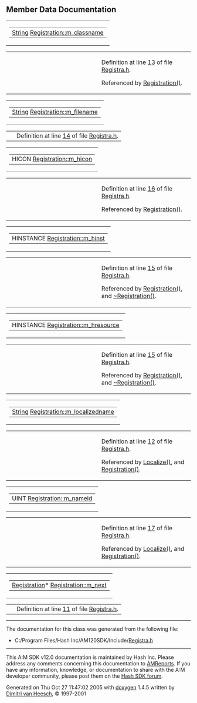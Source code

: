 ## Member Data Documentation

<span id="f8a043c72f4c93b7afea8b0c0c15fb64" class="anchor"></span>

<table class="mdTable" data-cellpadding="2" data-cellspacing="0">
<colgroup>
<col style="width: 100%" />
</colgroup>
<tbody>
<tr>
<td class="mdRow"><table data-cellpadding="0" data-cellspacing="0" data-border="0">
<tbody>
<tr>
<td class="md" data-nowrap="" data-valign="top"><a href="classString.md" class="el">String</a> <a href="classRegistration.md#f8a043c72f4c93b7afea8b0c0c15fb64" class="el">Registration::m_classname</a></td>
</tr>
</tbody>
</table></td>
</tr>
</tbody>
</table>

<table data-cellspacing="5" data-cellpadding="0" data-border="0">
<colgroup>
<col style="width: 50%" />
<col style="width: 50%" />
</colgroup>
<tbody>
<tr>
<td> </td>
<td><p>Definition at line <a href="Registra_8h-source.md#l00013" class="el">13</a> of file <a href="Registra_8h-source.md" class="el">Registra.h</a>.</p>
<p>Referenced by <a href="Registra_8h-source.md#l00021" class="el">Registration()</a>.</p></td>
</tr>
</tbody>
</table>

<span id="bb02b68d69f8c897db0531dec36823da" class="anchor"></span>

<table class="mdTable" data-cellpadding="2" data-cellspacing="0">
<colgroup>
<col style="width: 100%" />
</colgroup>
<tbody>
<tr>
<td class="mdRow"><table data-cellpadding="0" data-cellspacing="0" data-border="0">
<tbody>
<tr>
<td class="md" data-nowrap="" data-valign="top"><a href="classString.md" class="el">String</a> <a href="classRegistration.md#bb02b68d69f8c897db0531dec36823da" class="el">Registration::m_filename</a></td>
</tr>
</tbody>
</table></td>
</tr>
</tbody>
</table>

|  |  |
|----|----|
|   | Definition at line <a href="Registra_8h-source.md#l00014" class="el">14</a> of file <a href="Registra_8h-source.md" class="el">Registra.h</a>. |

<span id="24acf2f84ac81a486d54d1b48ba21b92" class="anchor"></span>

<table class="mdTable" data-cellpadding="2" data-cellspacing="0">
<colgroup>
<col style="width: 100%" />
</colgroup>
<tbody>
<tr>
<td class="mdRow"><table data-cellpadding="0" data-cellspacing="0" data-border="0">
<tbody>
<tr>
<td class="md" data-nowrap="" data-valign="top">HICON <a href="classRegistration.md#24acf2f84ac81a486d54d1b48ba21b92" class="el">Registration::m_hicon</a></td>
</tr>
</tbody>
</table></td>
</tr>
</tbody>
</table>

<table data-cellspacing="5" data-cellpadding="0" data-border="0">
<colgroup>
<col style="width: 50%" />
<col style="width: 50%" />
</colgroup>
<tbody>
<tr>
<td> </td>
<td><p>Definition at line <a href="Registra_8h-source.md#l00016" class="el">16</a> of file <a href="Registra_8h-source.md" class="el">Registra.h</a>.</p>
<p>Referenced by <a href="Registra_8h-source.md#l00021" class="el">Registration()</a>.</p></td>
</tr>
</tbody>
</table>

<span id="f8125226140991bd71c1a66dd540fc4d" class="anchor"></span>

<table class="mdTable" data-cellpadding="2" data-cellspacing="0">
<colgroup>
<col style="width: 100%" />
</colgroup>
<tbody>
<tr>
<td class="mdRow"><table data-cellpadding="0" data-cellspacing="0" data-border="0">
<tbody>
<tr>
<td class="md" data-nowrap="" data-valign="top">HINSTANCE <a href="classRegistration.md#f8125226140991bd71c1a66dd540fc4d" class="el">Registration::m_hinst</a></td>
</tr>
</tbody>
</table></td>
</tr>
</tbody>
</table>

<table data-cellspacing="5" data-cellpadding="0" data-border="0">
<colgroup>
<col style="width: 50%" />
<col style="width: 50%" />
</colgroup>
<tbody>
<tr>
<td> </td>
<td><p>Definition at line <a href="Registra_8h-source.md#l00015" class="el">15</a> of file <a href="Registra_8h-source.md" class="el">Registra.h</a>.</p>
<p>Referenced by <a href="Registra_8h-source.md#l00021" class="el">Registration()</a>, and <a href="Registra_8h-source.md#l00049" class="el">~Registration()</a>.</p></td>
</tr>
</tbody>
</table>

<span id="636e970e82fa4a8dbbf22b759c78b235" class="anchor"></span>

<table class="mdTable" data-cellpadding="2" data-cellspacing="0">
<colgroup>
<col style="width: 100%" />
</colgroup>
<tbody>
<tr>
<td class="mdRow"><table data-cellpadding="0" data-cellspacing="0" data-border="0">
<tbody>
<tr>
<td class="md" data-nowrap="" data-valign="top">HINSTANCE <a href="classRegistration.md#636e970e82fa4a8dbbf22b759c78b235" class="el">Registration::m_hresource</a></td>
</tr>
</tbody>
</table></td>
</tr>
</tbody>
</table>

<table data-cellspacing="5" data-cellpadding="0" data-border="0">
<colgroup>
<col style="width: 50%" />
<col style="width: 50%" />
</colgroup>
<tbody>
<tr>
<td> </td>
<td><p>Definition at line <a href="Registra_8h-source.md#l00015" class="el">15</a> of file <a href="Registra_8h-source.md" class="el">Registra.h</a>.</p>
<p>Referenced by <a href="Registra_8h-source.md#l00021" class="el">Registration()</a>, and <a href="Registra_8h-source.md#l00049" class="el">~Registration()</a>.</p></td>
</tr>
</tbody>
</table>

<span id="69640451775f2eb11b013ad746f709ee" class="anchor"></span>

<table class="mdTable" data-cellpadding="2" data-cellspacing="0">
<colgroup>
<col style="width: 100%" />
</colgroup>
<tbody>
<tr>
<td class="mdRow"><table data-cellpadding="0" data-cellspacing="0" data-border="0">
<tbody>
<tr>
<td class="md" data-nowrap="" data-valign="top"><a href="classString.md" class="el">String</a> <a href="classRegistration.md#69640451775f2eb11b013ad746f709ee" class="el">Registration::m_localizedname</a></td>
</tr>
</tbody>
</table></td>
</tr>
</tbody>
</table>

<table data-cellspacing="5" data-cellpadding="0" data-border="0">
<colgroup>
<col style="width: 50%" />
<col style="width: 50%" />
</colgroup>
<tbody>
<tr>
<td> </td>
<td><p>Definition at line <a href="Registra_8h-source.md#l00012" class="el">12</a> of file <a href="Registra_8h-source.md" class="el">Registra.h</a>.</p>
<p>Referenced by <a href="Registra_8h-source.md#l00042" class="el">Localize()</a>, and <a href="Registra_8h-source.md#l00021" class="el">Registration()</a>.</p></td>
</tr>
</tbody>
</table>

<span id="7cd9d16e49ab485a82fdccc9c3949cc4" class="anchor"></span>

<table class="mdTable" data-cellpadding="2" data-cellspacing="0">
<colgroup>
<col style="width: 100%" />
</colgroup>
<tbody>
<tr>
<td class="mdRow"><table data-cellpadding="0" data-cellspacing="0" data-border="0">
<tbody>
<tr>
<td class="md" data-nowrap="" data-valign="top">UINT <a href="classRegistration.md#7cd9d16e49ab485a82fdccc9c3949cc4" class="el">Registration::m_nameid</a></td>
</tr>
</tbody>
</table></td>
</tr>
</tbody>
</table>

<table data-cellspacing="5" data-cellpadding="0" data-border="0">
<colgroup>
<col style="width: 50%" />
<col style="width: 50%" />
</colgroup>
<tbody>
<tr>
<td> </td>
<td><p>Definition at line <a href="Registra_8h-source.md#l00017" class="el">17</a> of file <a href="Registra_8h-source.md" class="el">Registra.h</a>.</p>
<p>Referenced by <a href="Registra_8h-source.md#l00042" class="el">Localize()</a>, and <a href="Registra_8h-source.md#l00021" class="el">Registration()</a>.</p></td>
</tr>
</tbody>
</table>

<span id="3bfb47e8362544e4462b7fae503e3774" class="anchor"></span>

<table class="mdTable" data-cellpadding="2" data-cellspacing="0">
<colgroup>
<col style="width: 100%" />
</colgroup>
<tbody>
<tr>
<td class="mdRow"><table data-cellpadding="0" data-cellspacing="0" data-border="0">
<tbody>
<tr>
<td class="md" data-nowrap="" data-valign="top"><a href="classRegistration.md" class="el">Registration</a>* <a href="classRegistration.md#3bfb47e8362544e4462b7fae503e3774" class="el">Registration::m_next</a></td>
</tr>
</tbody>
</table></td>
</tr>
</tbody>
</table>

|  |  |
|----|----|
|   | Definition at line <a href="Registra_8h-source.md#l00011" class="el">11</a> of file <a href="Registra_8h-source.md" class="el">Registra.h</a>. |

------------------------------------------------------------------------

The documentation for this class was generated from the following file:

- C:/Program Files/Hash Inc/AM120SDK/Include/<a href="Registra_8h-source.md" class="el">Registra.h</a>

------------------------------------------------------------------------

<span class="small">This A:M SDK v12.0 documentation is maintained by Hash Inc. Please address any comments concerning this documentation to [AMReports](http://www.hash.com/reports). If you have any information, knowledge, or documentation to share with the A:M developer community, please post them on the [Hash SDK forum](http://www.hash.com/forums/index.php?showforum=11).</span>

Generated on Thu Oct 27 11:47:02 2005 with [<span class="image placeholder" original-image-src="doxygen.png" original-image-title="" height="45" width="100" align="middle" border="0">doxygen</span>](http://www.doxygen.org/index.html) 1.4.5 written by [Dimitri van Heesch](mailto:dimitri@stack.nl), © 1997-2001
